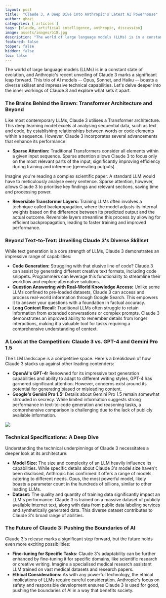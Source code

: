 ```yaml
---
layout: post
title:  "Claude 3, A Deep Dive into Anthropic's Latest AI Powerhouse"
author: ghazi
categories: [ articles ]
tags: [claude, artificial intelligence, anthropic, discussion]
image: assets/images/b18.jpg
description: "The world of large language models (LLMs) is in a constant state of evolution, and Anthropic's recent unveiling of Claude 3 marks a significant leap forward."
featured: false
topper: false
hidden: false
toc: false
---
```


The world of large language models (LLMs) is in a constant state of evolution, and Anthropic's recent unveiling of Claude 3 marks a significant leap forward. This trio of AI models -- Opus, Sonnet, and Haiku -- boasts a diverse skillset and impressive technical capabilities. Let's delve deeper into the inner workings of Claude 3 and explore what sets it apart.

### The Brains Behind the Brawn: Transformer Architecture and Beyond

Like most contemporary LLMs, Claude 3 utilises a Transformer architecture. This deep learning model excels at analysing sequential data, such as text and code, by establishing relationships between words or code elements within a sequence. However, Claude 3 incorporates several advancements that enhance its performance:

- **Sparse Attention:** Traditional Transformers consider all elements within a given input sequence. Sparse attention allows Claude 3 to focus only on the most relevant parts of the input, significantly improving efficiency during training and inference (generating outputs).

Imagine you're reading a complex scientific paper. A standard LLM would have to meticulously analyse every sentence. Sparse attention, however, allows Claude 3 to prioritise key findings and relevant sections, saving time and processing power.

- **Reversible Transformer Layers:** Training LLMs often involves a technique called backpropagation, where the model adjusts its internal weights based on the difference between its predicted output and the actual outcome. Reversible layers streamline this process by allowing for efficient backpropagation, leading to faster training and improved performance.

### Beyond Text-to-Text: Unveiling Claude 3's Diverse Skillset

While text generation is a core strength of LLMs, Claude 3 demonstrates an impressive range of capabilities:

- **Code Generation:** Struggling with that elusive line of code? Claude 3 can assist by generating different creative text formats, including code snippets. Programmers can leverage this functionality to streamline their workflow and explore alternative solutions.
- **Question Answering with Real-World Knowledge Access:** Unlike some LLMs confined to pre-loaded datasets, Claude 3 can access and process real-world information through Google Search. This empowers it to answer your questions with a foundation in factual accuracy.
- **Long Context Recall:** Traditional LLMs often struggle to retain information from extended conversations or complex prompts. Claude 3 demonstrates an improved ability to remember details from longer interactions, making it a valuable tool for tasks requiring a comprehensive understanding of context.

### A Look at the Competition: Claude 3 vs. GPT-4 and Gemini Pro 1.5

The LLM landscape is a competitive space. Here's a breakdown of how Claude 3 stacks up against other leading contenders:

- **OpenAI's GPT-4:**  Renowned for its impressive text generation capabilities and ability to adapt to different writing styles, GPT-4 has garnered significant attention. However, concerns exist around its potential for generating biased or misleading content.
- **Google's Gemini Pro 1.5:** Details about Gemini Pro 1.5 remain somewhat shrouded in secrecy. While limited information suggests strong performance in text-to-code generation and reasoning tasks, a comprehensive comparison is challenging due to the lack of publicly available information.

![](https://media.licdn.com/dms/image/v2/D5612AQF2LXySw6vMxw/article-inline_image-shrink_1000_1488/article-inline_image-shrink_1000_1488/0/1710224799207?e=1738800000&v=beta&t=a3RosDcIpY6ijvVvQEczUQyZOJ2mfesrOusdbIqgJXU)

### Technical Specifications: A Deep Dive

Understanding the technical underpinnings of Claude 3 necessitates a deeper look at its architecture:

- **Model Size:** The size and complexity of an LLM heavily influence its capabilities. While specific details about Claude 3's model size haven't been disclosed, Anthropic has confirmed it offers a range of models catering to different needs. Opus, the most powerful model, likely boasts a parameter count in the hundreds of billions, similar to other leading LLMs.
- **Dataset:** The quality and quantity of training data significantly impact an LLM's performance. Claude 3 is trained on a massive dataset of publicly available internet text, along with data from public data labeling services and synthetically generated data. This diverse dataset contributes to Claude 3's broad range of abilities.

### The Future of Claude 3: Pushing the Boundaries of AI

Claude 3's release marks a significant step forward, but the future holds even more exciting possibilities:

- **Fine-tuning for Specific Tasks:** Claude 3's adaptability can be further enhanced by fine-tuning it for specific domains, like scientific research or creative writing. Imagine a specialised medical research assistant LLM trained on vast medical datasets and research papers.
- **Ethical Considerations:** As with any powerful technology, the ethical implications of LLMs require careful consideration. Anthropic's focus on safety and responsible development ensures Claude 3 is used for good, pushing the boundaries of AI in a way that benefits society.